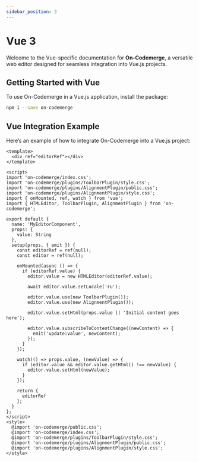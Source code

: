 ```yaml
---
sidebar_position: 3
---
```


# Vue 3

Welcome to the Vue-specific documentation for **On-Codemerge**, a versatile web editor designed for seamless integration into Vue.js projects.

## Getting Started with Vue

To use On-Codemerge in a Vue.js application, install the package:

```bash
npm i --save on-codemerge
```

## Vue Integration Example

Here’s an example of how to integrate On-Codemerge into a Vue.js project:

```vue title="MyEditorComponent.vue"
<template>
  <div ref="editorRef"></div>
</template>

<script>
import 'on-codemerge/index.css';
import 'on-codemerge/plugins/ToolbarPlugin/style.css';
import 'on-codemerge/plugins/AlignmentPlugin/public.css';
import 'on-codemerge/plugins/AlignmentPlugin/style.css';
import { onMounted, ref, watch } from 'vue';
import { HTMLEditor, ToolbarPlugin, AlignmentPlugin } from 'on-codemerge';

export default {
  name: 'MyEditorComponent',
  props: {
    value: String
  },
  setup(props, { emit }) {
    const editorRef = ref(null);
    const editor = ref(null);

    onMounted(async () => {
      if (editorRef.value) {
        editor.value = new HTMLEditor(editorRef.value);

        await editor.value.setLocale('ru');

        editor.value.use(new ToolbarPlugin());
        editor.value.use(new AlignmentPlugin());

        editor.value.setHtml(props.value || 'Initial content goes here');

        editor.value.subscribeToContentChange((newContent) => {
          emit('update:value', newContent);
        });
      }
    });

    watch(() => props.value, (newValue) => {
      if (editor.value && editor.value.getHtml() !== newValue) {
        editor.value.setHtml(newValue);
      }
    });

    return {
      editorRef
    };
  }
};
</script>
<style>
  @import 'on-codemerge/public.css';
  @import 'on-codemerge/index.css';
  @import 'on-codemerge/plugins/ToolbarPlugin/style.css';
  @import 'on-codemerge/plugins/AlignmentPlugin/public.css';
  @import 'on-codemerge/plugins/AlignmentPlugin/style.css';
</style>
```
